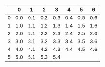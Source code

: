 |     | 0   | 1   | 2   | 3   | 4   | 5   | 6   |
| --- | --- | --- | --- | --- | --- | --- | --- |
| 0   | 0.0 | 0.1 | 0.2 | 0.3 | 0.4 | 0.5 | 0.6 |
| 1   | 1.0 | 1.1 | 1.2 | 1.3 | 1.4 | 1.5 | 1.6 |
| 2   | 2.0 | 2.1 | 2.2 | 2.3 | 2.4 | 2.5 | 2.6 |
| 3   | 3.0 | 3.1 | 3.2 | 3.3 | 3.4 | 3.5 | 3.6 |
| 4   | 4.0 | 4.1 | 4.2 | 4.3 | 4.4 | 4.5 | 4.6 |
| 5   | 5.0 | 5.1 | 5.3 | 5.4 |     |     |     |
